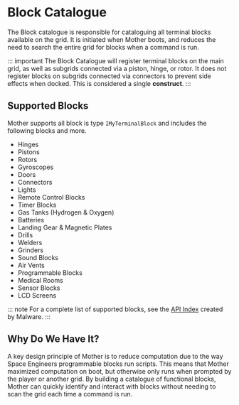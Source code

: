 # Block Catalogue
<!-- [< Modules](../Modules.md) -->

The Block catalogue is responsible for cataloguing all terminal blocks available on the grid.  It is initiated when Mother boots, and reduces the need to search the entire grid for blocks when a command is run.

::: important
The Block Catalogue will register terminal blocks on the main grid, as well as subgrids connected via a piston, hinge, or rotor.  It does not register blocks on subgrids connected via connectors to prevent side effects when docked. This is considered a single **construct**.
:::

## Supported Blocks

Mother supports all block is type `IMyTerminalBlock` and includes the following blocks and more.

- Hinges
- Pistons
- Rotors
- Gyroscopes
- Doors
- Connectors
- Lights
- Remote Control Blocks
- Timer Blocks
- Gas Tanks (Hydrogen & Oxygen)
- Batteries
- Landing Gear & Magnetic Plates
- Drills
- Welders
- Grinders
- Sound Blocks
- Air Vents
- Programmable Blocks
- Medical Rooms
- Sensor Blocks
- LCD Screens

::: note
For a complete list of supported blocks, see the [API Index](https://github.com/malware-dev/MDK-SE/wiki/Sandbox.ModAPI.Ingame.IMyTerminalBlock) created by Malware.
:::

## Why Do We Have It?

A key design principle of Mother is to reduce computation due to the way Space Engineers programmable blocks run scripts.  This means that Mother maximized computation on boot, but otherwise only runs when prompted by the player or another grid.  By building a catalogue of functional blocks, Mother can quickly identify and interact with blocks without needing to scan the grid each time a command is run.
